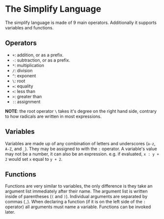 # The Simplify Language

The simplify language is made of 9 main operators.
Additionally it supports variables and functions.

## Operators

- `+`: addition, or as a prefix.
- `-`: subtraction, or as a prefix.
- `*`: multiplication
- `/`: division
- `^`: exponent
- `\`: root
- `=`: equality
- `<`: less than
- `>`: greater than
- `:`: assignment

__NOTE__: the root operator `\` takes it's degree on the right hand side, contrary to how radicals are written in most expressions.

## Variables

Variables are made up of any combination of letters and underscores (`a-z`, `A-Z`, and `_`).
They may be assigned to with the `:` operator. A variable's value may not be a number, it can
also be an expression. e.g. if evaluated, `x : y + 2` would set `x` equal to `y + 2`.

## Functions

Functions are very similar to variables, the only difference is they take an argument list immediately after their name.
The argument list is written inside of parentheses (`(` and `)`). Individual arguments are separated by commas (`,`).
When declaring a function (if it is on the left side of the `:` operator) all arguments must name a variable. Functions can be
invoked later.